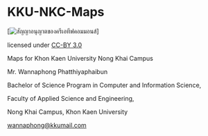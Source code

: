 # KKU-NKC-Maps

[![สัญญาอนุญาตของครีเอทีฟคอมมอนส์](https://i.creativecommons.org/l/by/3.0/th/88x31.png)]

licensed under [CC-BY 3.0](http://creativecommons.org/licenses/by/3.0/)

Maps for Khon Kaen University Nong Khai Campus


Mr. Wannaphong Phatthiyaphaibun

Bachelor of Science Program in Computer and Information Science,

Faculty of Applied Science and Engineering,

Nong Khai Campus, Khon Kaen University

wannaphong@kkumail.com

